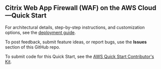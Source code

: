 ## Citrix Web App Firewall (WAF) on the AWS Cloud—Quick Start

For architectural details, step-by-step instructions, and customization options, see the [deployment guide](https://fwd.aws/k7Xk9).

To post feedback, submit feature ideas, or report bugs, use the **Issues** section of this GitHub repo. 

To submit code for this Quick Start, see the [AWS Quick Start Contributor's Kit](https://aws-quickstart.github.io/).
